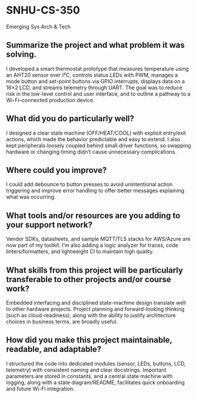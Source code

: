 # SNHU-CS-350
Emerging Sys Arch &amp; Tech

## Summarize the project and what problem it was solving.
I developed a smart thermostat prototype that measures temperature using an AHT20 sensor over I²C, controls status LEDs with PWM, manages a mode button and set-point buttons via GPIO interrupts, displays data on a 16×2 LCD, and streams telemetry through UART. The goal was to reduce risk in the low-level control and user interface, and to outline a pathway to a Wi-Fi–connected production device.

## What did you do particularly well?
I designed a clear state machine (OFF/HEAT/COOL) with explicit entry/exit actions, which made the behavior predictable and easy to extend. I also kept peripherals loosely coupled behind small driver functions, so swapping hardware or changing timing didn’t cause unnecessary complications.

## Where could you improve?
I could add debounce to button presses to avoid unintentional action triggering and improve error handling to offer better messages explaining what was occurring.

## What tools and/or resources are you adding to your support network?
Vendor SDKs, datasheets, and sample MQTT/TLS stacks for AWS/Azure are now part of my toolkit. I’m also adding a logic analyzer for traces, code linters/formatters, and lightweight CI to maintain high quality.

## What skills from this project will be particularly transferable to other projects and/or course work?
Embedded interfacing and disciplined state-machine design translate well to other hardware projects. Project planning and forward-looking thinking (such as cloud-readiness), along with the ability to justify architecture choices in business terms, are broadly useful.

## How did you make this project maintainable, readable, and adaptable?
I structured the code into dedicated modules (sensor, LEDs, buttons, LCD, telemetry) with consistent naming and clear docstrings. Important parameters are stored in constants, and a central state machine with logging, along with a state diagram/README, facilitates quick onboarding and future Wi-Fi integration.
